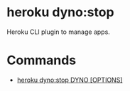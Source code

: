 heroku dyno:stop
================

Heroku CLI plugin to manage apps.
# Commands

* [heroku dyno:stop DYNO [OPTIONS]](#dynostop)
